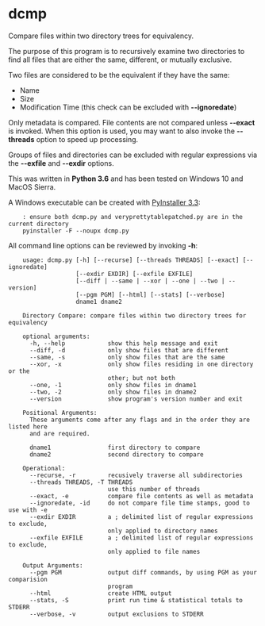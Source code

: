 # dcmp
Compare files within two directory trees for equivalency.

The purpose of this program is to recursively examine two directories to find all files that are either the 
same, different, or mutually exclusive.  

Two files are considered to be the equivalent if they have the same:

* Name
* Size
* Modification Time (this check can be excluded with **--ignoredate**)

Only metadata is compared.  File contents are not compared unless **--exact** is invoked.
When this option is used, you may want to also invoke the **--threads** option to speed up processing.

Groups of files and directories can be excluded with regular expressions via the **--exfile** and **--exdir** options.

This was written in **Python 3.6** and has been tested on Windows 10 and MacOS Sierra.

A Windows executable can be created with [PyInstaller 3.3](http://www.pyinstaller.org/):
```
    : ensure both dcmp.py and veryprettytablepatched.py are in the current directory
    pyinstaller -F --noupx dcmp.py
```

All command line options can be reviewed by invoking **-h**:

```
    usage: dcmp.py [-h] [--recurse] [--threads THREADS] [--exact] [--ignoredate]
                   [--exdir EXDIR] [--exfile EXFILE]
                   [--diff | --same | --xor | --one | --two | --version]
                   [--pgm PGM] [--html] [--stats] [--verbose]
                   dname1 dname2
    
    Directory Compare: compare files within two directory trees for equivalency
    
    optional arguments:
      -h, --help            show this help message and exit
      --diff, -d            only show files that are different
      --same, -s            only show files that are the same
      --xor, -x             only show files residing in one directory or the
                            other; but not both
      --one, -1             only show files in dname1
      --two, -2             only show files in dname2
      --version             show program's version number and exit
    
    Positional Arguments:
      These arguments come after any flags and in the order they are listed here
      and are required.
    
      dname1                first directory to compare
      dname2                second directory to compare
    
    Operational:
      --recurse, -r         recusively traverse all subdirectories
      --threads THREADS, -T THREADS
                            use this number of threads
      --exact, -e           compare file contents as well as metadata
      --ignoredate, -id     do not compare file time stamps, good to use with -e
      --exdir EXDIR         a ; delimited list of regular expressions to exclude,
                            only applied to directory names
      --exfile EXFILE       a ; delimited list of regular expressions to exclude,
                            only applied to file names
    
    Output Arguments:
      --pgm PGM             output diff commands, by using PGM as your comparision
                            program
      --html                create HTML output
      --stats, -S           print run time & statistical totals to STDERR
      --verbose, -v         output exclusions to STDERR
```
